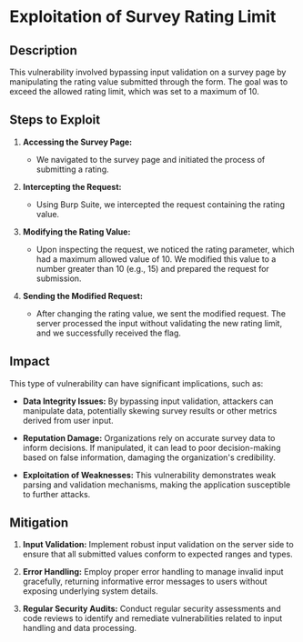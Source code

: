 # Exploitation of Survey Rating Limit

## Description
This vulnerability involved bypassing input validation on a survey page by manipulating the rating value submitted through the form. The goal was to exceed the allowed rating limit, which was set to a maximum of 10.

## Steps to Exploit
1. **Accessing the Survey Page:**
   - We navigated to the survey page and initiated the process of submitting a rating.

2. **Intercepting the Request:**
   - Using Burp Suite, we intercepted the request containing the rating value.

3. **Modifying the Rating Value:**
   - Upon inspecting the request, we noticed the rating parameter, which had a maximum allowed value of 10. We modified this value to a number greater than 10 (e.g., 15) and prepared the request for submission.

4. **Sending the Modified Request:**
   - After changing the rating value, we sent the modified request. The server processed the input without validating the new rating limit, and we successfully received the flag.

## Impact
This type of vulnerability can have significant implications, such as:

- **Data Integrity Issues:** By bypassing input validation, attackers can manipulate data, potentially skewing survey results or other metrics derived from user input.

- **Reputation Damage:** Organizations rely on accurate survey data to inform decisions. If manipulated, it can lead to poor decision-making based on false information, damaging the organization's credibility.

- **Exploitation of Weaknesses:** This vulnerability demonstrates weak parsing and validation mechanisms, making the application susceptible to further attacks.

## Mitigation
1. **Input Validation:** Implement robust input validation on the server side to ensure that all submitted values conform to expected ranges and types.

2. **Error Handling:** Employ proper error handling to manage invalid input gracefully, returning informative error messages to users without exposing underlying system details.

3. **Regular Security Audits:** Conduct regular security assessments and code reviews to identify and remediate vulnerabilities related to input handling and data processing.
